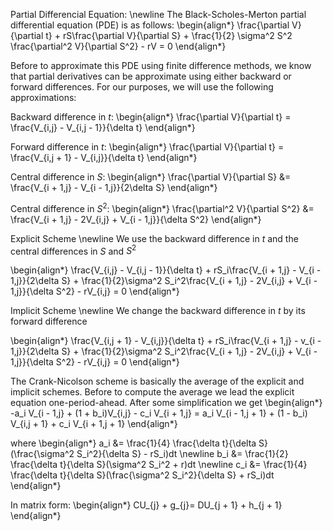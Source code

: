Partial Differencial Equation: \newline
The Black-Scholes-Merton partial differential equation (PDE) is as follows:
\begin{align*}
\frac{\partial V}{\partial t} + rS\frac{\partial V}{\partial S} + \frac{1}{2} \sigma^2 S^2 \frac{\partial^2 V}{\partial S^2} - rV = 0
\end{align*}

Before to approximate this PDE using finite difference methods, we know that partial derivatives can be approximate using either backward or forward differences. For our purposes, we will use the following approximations:

Backward difference in $t$:
\begin{align*}
\frac{\partial V}{\partial t} = \frac{V_{i,j} - V_{i,j - 1}}{\delta t}
\end{align*}

Forward difference in $t$:
\begin{align*}
\frac{\partial V}{\partial t} = \frac{V_{i,j + 1} - V_{i,j}}{\delta t}
\end{align*}

Central difference in $S$:
\begin{align*}
\frac{\partial V}{\partial S} &= \frac{V_{i + 1,j} - V_{i - 1,j}}{2\delta S}
\end{align*}

Central difference in $S^2$:
\begin{align*}
\frac{\partial^2 V}{\partial S^2} &= \frac{V_{i + 1,j} - 2V_{i,j} + V_{i - 1,j}}{\delta S^2}
\end{align*}

Explicit Scheme \newline
We use the backward difference in $t$ and the central differences in $S$ and $S^2$

\begin{align*}
\frac{V_{i,j} - V_{i,j - 1}}{\delta t} + rS_i\frac{V_{i + 1,j} - V_{i - 1,j}}{2\delta S} + \frac{1}{2}\sigma^2 S_i^2\frac{V_{i + 1,j} - 2V_{i,j} + V_{i - 1,j}}{\delta S^2} - rV_{i,j} = 0
\end{align*}

Implicit Scheme \newline
We change the backward difference in $t$ by its forward difference

\begin{align*}
\frac{V_{i,j + 1} - V_{i,j}}{\delta t} + rS_i\frac{V_{i + 1,j} - v_{i - 1,j}}{2\delta S} + \frac{1}{2}\sigma^2 S_i^2\frac{V_{i + 1,j} - 2V_{i,j} + V_{i - 1,j}}{\delta S^2} - rV_{i,j} = 0
\end{align*}

The Crank-Nicolson scheme is basically the average of the explicit and implicit schemes. Before to compute the average we lead the explicit equation one-period-ahead. After some simplification we get
\begin{align*}
-a_i V_{i - 1,j} + (1 + b_i)V_{i,j} - c_i V_{i + 1,j} = a_i V_{i - 1,j + 1}  + (1 -  b_i) V_{i,j + 1} + c_i V_{i + 1,j + 1}
\end{align*}

where
\begin{align*}
a_i &= \frac{1}{4} \frac{\delta t}{\delta S}(\frac{\sigma^2 S_i^2}{\delta S} - rS_i)dt \newline
b_i &= \frac{1}{2} \frac{\delta t}{\delta S}(\sigma^2 S_i^2 + r)dt \newline
c_i &= \frac{1}{4} \frac{\delta t}{\delta S}(\frac{\sigma^2 S_i^2}{\delta S} + rS_i)dt 
\end{align*}

In matrix form:
\begin{align*}
CU_{j} + g_{j}= DU_{j + 1} + h_{j + 1}
\end{align*}
